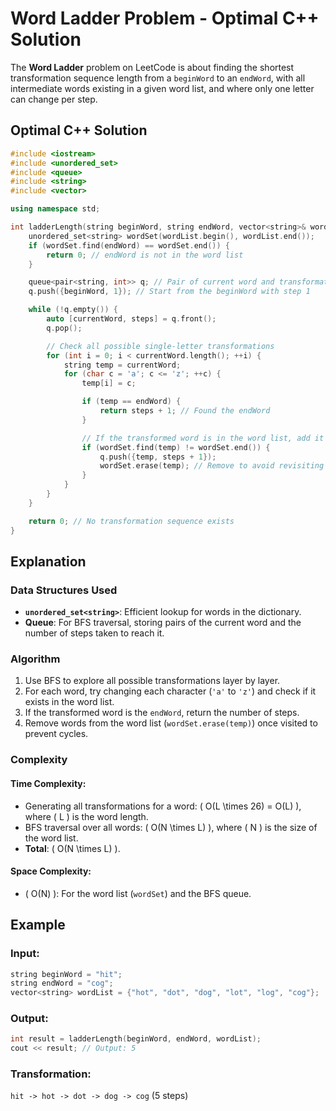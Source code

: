 
# Word Ladder Problem - Optimal C++ Solution

The **Word Ladder** problem on LeetCode is about finding the shortest transformation sequence length from a `beginWord` to an `endWord`, with all intermediate words existing in a given word list, and where only one letter can change per step.

## Optimal C++ Solution
```cpp
#include <iostream>
#include <unordered_set>
#include <queue>
#include <string>
#include <vector>

using namespace std;

int ladderLength(string beginWord, string endWord, vector<string>& wordList) {
    unordered_set<string> wordSet(wordList.begin(), wordList.end());
    if (wordSet.find(endWord) == wordSet.end()) {
        return 0; // endWord is not in the word list
    }

    queue<pair<string, int>> q; // Pair of current word and transformation steps
    q.push({beginWord, 1}); // Start from the beginWord with step 1

    while (!q.empty()) {
        auto [currentWord, steps] = q.front();
        q.pop();

        // Check all possible single-letter transformations
        for (int i = 0; i < currentWord.length(); ++i) {
            string temp = currentWord;
            for (char c = 'a'; c <= 'z'; ++c) {
                temp[i] = c;

                if (temp == endWord) {
                    return steps + 1; // Found the endWord
                }

                // If the transformed word is in the word list, add it to the queue
                if (wordSet.find(temp) != wordSet.end()) {
                    q.push({temp, steps + 1});
                    wordSet.erase(temp); // Remove to avoid revisiting
                }
            }
        }
    }

    return 0; // No transformation sequence exists
}
```

## Explanation

### Data Structures Used
- **`unordered_set<string>`**: Efficient lookup for words in the dictionary.
- **Queue**: For BFS traversal, storing pairs of the current word and the number of steps taken to reach it.

### Algorithm
1. Use BFS to explore all possible transformations layer by layer.
2. For each word, try changing each character (`'a'` to `'z'`) and check if it exists in the word list.
3. If the transformed word is the `endWord`, return the number of steps.
4. Remove words from the word list (`wordSet.erase(temp)`) once visited to prevent cycles.

### Complexity

#### Time Complexity:
- Generating all transformations for a word: \( O(L \times 26) = O(L) \), where \( L \) is the word length.
- BFS traversal over all words: \( O(N \times L) \), where \( N \) is the size of the word list.
- **Total**: \( O(N \times L) \).

#### Space Complexity:
- \( O(N) \): For the word list (`wordSet`) and the BFS queue.

## Example

### Input:
```cpp
string beginWord = "hit";
string endWord = "cog";
vector<string> wordList = {"hot", "dot", "dog", "lot", "log", "cog"};
```

### Output:
```cpp
int result = ladderLength(beginWord, endWord, wordList);
cout << result; // Output: 5
```

### Transformation:
`hit -> hot -> dot -> dog -> cog` (5 steps)
